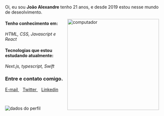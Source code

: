 Oi, eu sou **João Alexandre** tenho 21 anos, e desde 2019 estou nesse mundo de deseolvimento.

<img src="https://user-images.githubusercontent.com/56983783/133364859-7274839c-e5bd-4bf4-aff1-e535daf0b64c.png" min-width="300px" max-width="300px" width="300px" align="right" alt="computador">

#### Tenho conhecimento em: 
  _HTML, CSS, Javascript e React_

#### Tecnologias que estou estudando atualmente: 
  _Next.js, typescript, Swift_

### Entre e contato comigo.
 

  <a href="mailto:joaoalexandre.bitar@hotmai.com">
    E-mail
  </a>&nbsp;&nbsp;
  <a href="https://twitter.com/j_alexandrebita">
   Twitter
  </a>&nbsp;&nbsp;
  <a href="https://www.linkedin.com/in/alexandre-bitar/">
   Linkedin
  </a>
  
&nbsp;&nbsp;
<p align="left">
  <img src="https://github-readme-stats.vercel.app/api?username=AlexBitar80&show_icons=true&theme=dracula" alt="dados do perfil"/>
</p>
